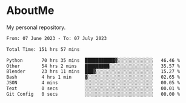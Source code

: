 # AboutMe
My personal repository.
<!--START_SECTION:waka-->

```txt
From: 07 June 2023 - To: 07 July 2023

Total Time: 151 hrs 57 mins

Python       70 hrs 35 mins  ███████████▓░░░░░░░░░░░░░   46.46 %
Other        54 hrs 2 mins   █████████░░░░░░░░░░░░░░░░   35.57 %
Blender      23 hrs 11 mins  ███▓░░░░░░░░░░░░░░░░░░░░░   15.27 %
Bash         4 hrs 1 min     ▓░░░░░░░░░░░░░░░░░░░░░░░░   02.65 %
JSON         4 mins          ░░░░░░░░░░░░░░░░░░░░░░░░░   00.05 %
Text         0 secs          ░░░░░░░░░░░░░░░░░░░░░░░░░   00.01 %
Git Config   0 secs          ░░░░░░░░░░░░░░░░░░░░░░░░░   00.00 %
```

<!--END_SECTION:waka-->
